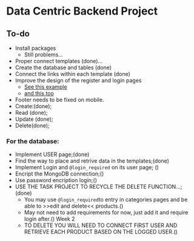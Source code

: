 # Data Centric Backend Project

## To-do

- Install packages
  - Still problems...
- Proper connect templates (done)...
- Create the database and tables (done) 
- Connect the links within each template (done)
- Improve the design of the register and login pages
  - [See this example](http://azmind.com/wp-content/uploads/2015/06/Hype-Enterprise-Login.png)
  - [and this too](https://file.mockplus.com/image/2019/05/886d7ebd-61e1-4227-9348-c8bac23c364b.png)
- Footer needs to be fixed on mobile.
- Create:(done);
- Read (done);
- Update (done);
- Delete(done);

### For the database:

- Implement USER page;(done)
- Find the way to place and retrive data in the templates;(done)
- Implement Login and ```@login_required``` on its user page; ()
- Encript the MongoDB connection;()
- Use password encription login;()
- USE THE TASK PROJECT TO RECYCLE THE DELETE FUNCTION...;(done)
  - You may use ```@login_required```to entry in categories pages and be able to >>edit and delete<< products.()
  - May not need to add requirements for now, just add it and require login after.() Week 2
  - TO DELETE YOU WILL NEED TO CONNECT FIRST USER AND RETRIEVE EACH PRODUCT BASED ON THE LOGGED USER.()